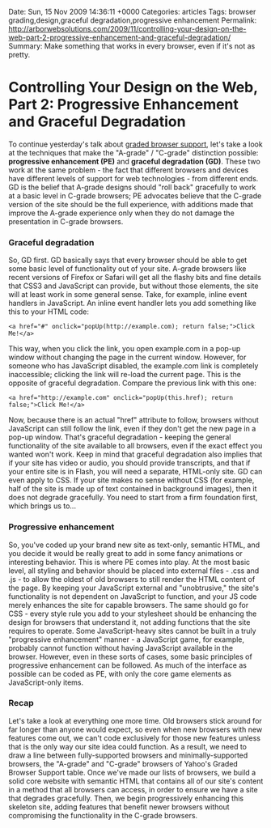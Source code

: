 Date: Sun, 15 Nov 2009 14:36:11 +0000
Categories: articles
Tags: browser grading,design,graceful degradation,progressive enhancement
Permalink: http://arborwebsolutions.com/2009/11/controlling-your-design-on-the-web-part-2-progressive-enhancement-and-graceful-degradation/
Summary: Make something that works in every browser, even if it's not as pretty.

# Controlling Your Design on the Web, Part 2: Progressive Enhancement and Graceful Degradation

To continue yesterday's talk about [graded browser support][], let's
take a look at the techniques that make the "A-grade" / "C-grade"
distinction possible: **progressive enhancement (PE)** and **graceful
degradation (GD)**. These two work at the same problem - the fact that
different browsers and devices have different levels of support for web
technologies - from different ends. GD is the belief that A-grade
designs should "roll back" gracefully to work at a basic level in
C-grade browsers; PE advocates believe that the C-grade version of the
site should be the full experience, with additions made that improve the
A-grade experience only when they do not damage the presentation in
C-grade browsers.

### Graceful degradation

So, GD first. GD basically says that every browser should be able to get
some basic level of functionality out of your site. A-grade browsers
like recent versions of Firefox or Safari will get all the flashy bits
and fine details that CSS3 and JavaScript can provide, but without those
elements, the site will at least work in some general sense. Take, for
example, inline event handlers in JavaScript. An inline event handler
lets you add something like this to your HTML code:

    <a href="#" onclick="popUp(http://example.com); return false;">Click Me!</a>

This way, when you click the link, you open example.com in a pop-up
window without changing the page in the current window. However, for
someone who has JavaScript disabled, the example.com link is completely
inaccessible; clicking the link will re-load the current page. This is
the opposite of graceful degradation. Compare the previous link with
this one:

    <a href="http://example.com" onclick="popUp(this.href); return false;">Click Me!</a>

Now, because there is an actual "href" attribute to follow, browsers
without JavaScript can still follow the link, even if they don't get the
new page in a pop-up window. That's graceful degradation - keeping the
general functionality of the site available to all browsers, even if the
exact effect you wanted won't work. Keep in mind that graceful
degradation also implies that if your site has video or audio, you
should provide transcripts, and that if your entire site is in Flash,
you will need a separate, HTML-only site. GD can even apply to CSS. If
your site makes no sense without CSS (for example, half of the site is
made up of text contained in background images), then it does not
degrade gracefully. You need to start from a firm foundation first,
which brings us to...

### Progressive enhancement

So, you've coded up your brand new site as text-only, semantic HTML, and
you decide it would be really great to add in some fancy animations or
interesting behavior. This is where PE comes into play. At the most
basic level, all styling and behavior should be placed into external
files - .css and .js - to allow the oldest of old browsers to still
render the HTML content of the page. By keeping your JavaScript external
and "unobtrusive," the site's functionality is not dependent on
JavaScript to function, and your JS code merely enhances the site for
capable browsers. The same should go for CSS - every style rule you add
to your stylesheet should be enhancing the design for browsers that
understand it, not adding functions that the site requires to operate.
Some JavaScript-heavy sites cannot be built in a truly "progressive
enhancement" manner - a JavaScript game, for example, probably cannot
function without having JavaScript available in the browser. However,
even in these sorts of cases, some basic principles of progressive
enhancement can be followed. As much of the interface as possible can be
coded as PE, with only the core game elements as JavaScript-only items.

### Recap

Let's take a look at everything one more time. Old browsers stick around
for far longer than anyone would expect, so even when new browsers with
new features come out, we can't code exclusively for those new features
unless that is the only way our site idea could function. As a result,
we need to draw a line between fully-supported browsers and
minimally-supported browsers, the "A-grade" and "C-grade" browsers of
Yahoo's Graded Browser Support table. Once we've made our lists of
browsers, we build a solid core website with semantic HTML that contains
all of our site's content in a method that all browsers can access, in
order to ensure we have a site that degrades gracefully. Then, we begin
progressively enhancing this skeleton site, adding features that benefit
newer browsers without compromising the functionality in the C-grade
browsers.

  [graded browser support]: http://arborwebsolutions.com/blog/2009/11/controlling-your-design-on-the-web-part-1-browser-grading/
